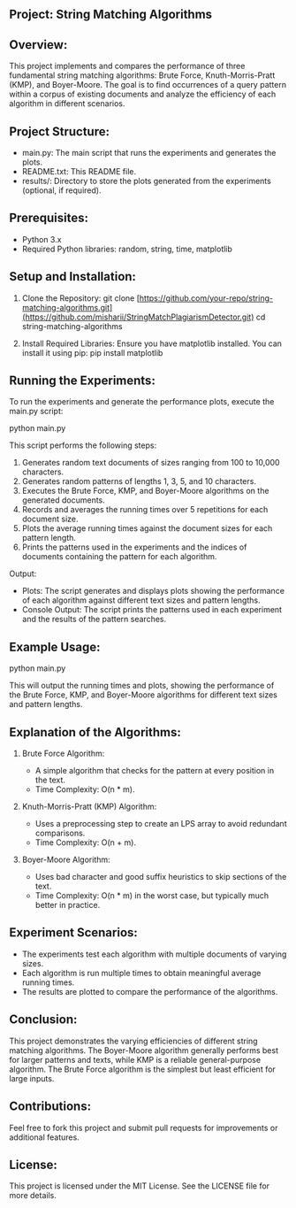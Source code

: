 ## Project: String Matching Algorithms

## Overview:
This project implements and compares the performance of three fundamental string matching algorithms: Brute Force, Knuth-Morris-Pratt (KMP), and Boyer-Moore. The goal is to find occurrences of a query pattern within a corpus of existing documents and analyze the efficiency of each algorithm in different scenarios.

## Project Structure:
- main.py: The main script that runs the experiments and generates the plots.
- README.txt: This README file.
- results/: Directory to store the plots generated from the experiments (optional, if required).

## Prerequisites:
- Python 3.x
- Required Python libraries: random, string, time, matplotlib

## Setup and Installation:
1. Clone the Repository:
   git clone [https://github.com/your-repo/string-matching-algorithms.git](https://github.com/misharii/StringMatchPlagiarismDetector.git)
   cd string-matching-algorithms

2. Install Required Libraries:
   Ensure you have matplotlib installed. You can install it using pip:
   pip install matplotlib

## Running the Experiments:
To run the experiments and generate the performance plots, execute the main.py script:

python main.py

This script performs the following steps:
1. Generates random text documents of sizes ranging from 100 to 10,000 characters.
2. Generates random patterns of lengths 1, 3, 5, and 10 characters.
3. Executes the Brute Force, KMP, and Boyer-Moore algorithms on the generated documents.
4. Records and averages the running times over 5 repetitions for each document size.
5. Plots the average running times against the document sizes for each pattern length.
6. Prints the patterns used in the experiments and the indices of documents containing the pattern for each algorithm.

Output:
- Plots: The script generates and displays plots showing the performance of each algorithm against different text sizes and pattern lengths.
- Console Output: The script prints the patterns used in each experiment and the results of the pattern searches.

## Example Usage:

python main.py

This will output the running times and plots, showing the performance of the Brute Force, KMP, and Boyer-Moore algorithms for different text sizes and pattern lengths.

## Explanation of the Algorithms:

1. Brute Force Algorithm:
   - A simple algorithm that checks for the pattern at every position in the text.
   - Time Complexity: O(n * m).

2. Knuth-Morris-Pratt (KMP) Algorithm:
   - Uses a preprocessing step to create an LPS array to avoid redundant comparisons.
   - Time Complexity: O(n + m).

3. Boyer-Moore Algorithm:
   - Uses bad character and good suffix heuristics to skip sections of the text.
   - Time Complexity: O(n * m) in the worst case, but typically much better in practice.

## Experiment Scenarios:
- The experiments test each algorithm with multiple documents of varying sizes.
- Each algorithm is run multiple times to obtain meaningful average running times.
- The results are plotted to compare the performance of the algorithms.

## Conclusion:
This project demonstrates the varying efficiencies of different string matching algorithms. The Boyer-Moore algorithm generally performs best for larger patterns and texts, while KMP is a reliable general-purpose algorithm. The Brute Force algorithm is the simplest but least efficient for large inputs.

## Contributions:
Feel free to fork this project and submit pull requests for improvements or additional features.

## License:
This project is licensed under the MIT License. See the LICENSE file for more details.

